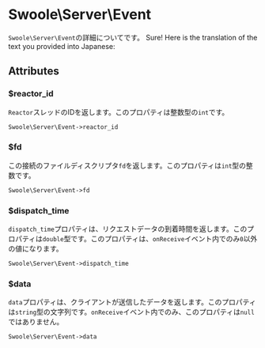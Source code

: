 # Swoole\Server\Event

`Swoole\Server\Event`の詳細についてです。
Sure! Here is the translation of the text you provided into Japanese:

## Attributes
### $reactor_id
`Reactor`スレッドのIDを返します。このプロパティは整数型の`int`です。

```php
Swoole\Server\Event->reactor_id
```
### $fd
この接続のファイルディスクリプタ`fd`を返します。このプロパティは`int`型の整数です。

```php
Swoole\Server\Event->fd
```
### $dispatch_time
`dispatch_time`プロパティは、リクエストデータの到着時間を返します。このプロパティは`double`型です。このプロパティは、`onReceive`イベント内でのみ`0`以外の値になります。

```php
Swoole\Server\Event->dispatch_time
```
### $data
`data`プロパティは、クライアントが送信したデータを返します。このプロパティは`string`型の文字列です。`onReceive`イベント内でのみ、このプロパティは`null`ではありません。

```php
Swoole\Server\Event->data
```
